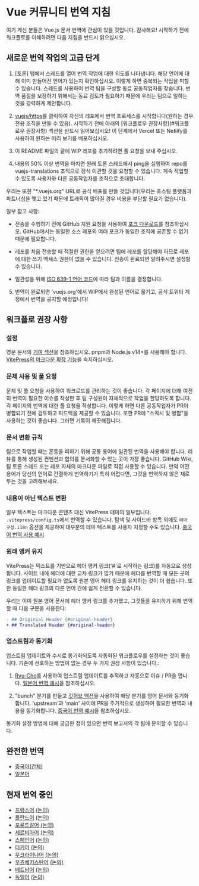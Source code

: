 # Vue 커뮤니티 번역 지침

여기 계신 분들은 Vue.js 문서 번역에 관심이 있을 것입니다. 감사해요! 시작하기 전에 워크플로를 이해하려면 다음 지침을 반드시 읽으십시오.

## 새로운 번역 작업의 고급 단계

1. [토론] 탭에서 스레드를 열어 번역 작업에 대한 의도를 나타냅니다. 해당 언어에 대해 이미 만들어진 언어가 있는지 확인하십시오. 이렇게 하면 중복되는 작업을 피할 수 있습니다. 스레드를 사용하여 번역 팀을 구성할 동료 공동작업자를 찾습니다. 번역 품질을 보장하기 위해서는 동료 검토가 필요하기 때문에 우리는 팀으로 일하는 것을 강력하게 제안합니다.

2. [vuejs/https](https://github.com/vuejs/docs)를 클릭하여 자신의 레포에서 번역 프로세스를 시작합니다(원하는 경우 전용 조직을 만들 수 있음). 시작하기 전에 아래의 [워크플로우 권장사항](#워크플로우 권장사항) 섹션을 반드시 읽어보십시오! 이 단계에서 Vercel 또는 Netlify를 사용하여 원하는 미리 보기를 배포하십시오.

3. 이 README 파일의 끝에 WIP 레포를 추가하려면 풀 요청을 보내 주십시오.

4. 내용의 50% 이상 번역을 마치면 원래 토론 스레드에서 ping을 실행하여 repo를 vuejs-translations 조직으로 정식 이관할 것을 요청할 수 있습니다. 계속 작업할 수 있도록 사용자와 다른 공동작업자를 조직으로 초대합니다.

  우리는 또한 "*.vuejs.org" URL로 공식 배포를 만들 것입니다(우리는 호스팅 플랫폼과 파트너십을 맺고 있기 때문에 트래픽이 많아질 경우 비용을 부담할 필요가 없습니다).

  일부 참고 사항:

  - 전송을 수행하기 전에 GitHub 지원 요청을 사용하여 [포크 다운로드](https://support.github.com/request/fork)를 참조하십시오. GitHub에서는 동일한 소스 레포의 여러 포크가 동일한 조직에 공존할 수 없기 때문에 필요합니다.

  - 레포를 처음 전송할 때 적절한 권한을 얻으려면 팀에 레포를 할당해야 하므로 레포에 대한 쓰기 액세스 권한이 없을 수 있습니다. 전송이 완료되면 알려주시면 설정할 수 있습니다.

  - 일관성을 위해 [ISO 639-1 언어 코드](https://en.wikipedia.org/wiki/List_of_ISO_639-1_codes)에 따라 팀과 이름을 결정합니다.

5. 번역이 완료되면 'vuejs.org'에서 WIP에서 완성된 언어로 옮기고, 공식 트위터 계정에서 번역을 공지할 예정입니다!

## 워크플로 권장 사항

### 설정

영문 문서의 [기여 섹션](https://github.com/vuejs/docs#contributing)을 참조하십시오. pnpm과 Node.js v14+를 사용해야 합니다. [VitePress의 마크다운 확장 기능](https://vitepress.vuejs.org/guide/markdown.html)을 숙지하십시오.

### 문제 사용 및 풀 요청

문제 및 풀 요청을 사용하여 워크로드를 관리하는 것이 좋습니다. 각 페이지에 대해 여전히 번역이 필요한 이슈를 작성한 후 팀 구성원이 자체적으로 작업을 할당하도록 합니다. 각 페이지의 번역에 대한 풀 요청을 작성합니다. 이렇게 하면 다른 공동작업자가 PR이 병합되기 전에 검토하고 피드백을 제공할 수 있습니다. 또한 PR에 "스쿼시 및 병합"을 사용하는 것이 좋습니다. 그러면 기록이 깨끗해집니다.

### 문서 변환 규칙

팀으로 작업할 때는 혼동을 피하기 위해 공통 용어에 일관된 번역을 사용해야 합니다. 리뷰를 통해 생성된 컨벤션과 합의를 문서화할 수 있는 곳이 가장 좋습니다. GitHub Wiki, 팀 토론 스레드 또는 레포 자체의 마크다운 파일로 직접 사용할 수 있습니다. 만약 어떤 용어가 당신의 언어로 간결하게 번역하기가 특히 어렵다면, 그것을 번역하지 않은 채로 두는 것을 고려해보세요.

### 내용이 아닌 텍스트 변환

일부 텍스트는 마크다운 콘텐츠 대신 VitePress 테마의 일부입니다. `.vitepress/config.ts`에서 번역할 수 있습니다. 탐색 및 사이드바 항목 외에도 `테마 구성.i18n` 옵션을 제공하여 대부분의 테마 텍스트를 사용자 지정할 수도 있습니다. [중국어 번역 사용 예시](https://github.com/vuejs-translations/docs-zh-cn/blob/main/.vitepress/config.ts#L554-L588)

### 원래 앵커 유지

VitePress는 텍스트를 기반으로 헤더 앵커 링크('#'로 시작하는 링크)를 자동으로 생성합니다. 사이트 내에 헤더에 대한 교차 링크가 많기 때문에 헤더를 번역할 때 모든 곳의 링크를 업데이트할 필요가 없도록 원본 영어 헤더 링크를 유지하는 것이 더 쉽습니다. 또한 동일한 헤더 링크의 다른 언어 간에 쉽게 전환할 수 있습니다.

우리는 이미 원본 영어 문서에 헤더 앵커 링크를 추가했고, 그것들을 유지하기 위해 번역할 때 다음 구문을 사용한다:

```diff
- ## Originial Header {#original-header}
+ ## Translated Header {#original-header}
```

### 업스트림과 동기화

업스트림 업데이트와 수시로 동기화되도록 자동화된 워크플로우를 설정하는 것이 좋습니다. 기존에 선호하는 방법이 없는 경우 두 가지 권장 사항이 있습니다.:

1. [Ryu-Cho](https://github.com/vuejs-translations/ryu-cho)를 사용하여 업스트림 업데이트를 추적하고 자동으로 이슈 / PR을 엽니다. [일본어 번역 예시](https://github.com/vuejs-translations/docs-ja/blob/main/.github/workflows/ryu-cho.yaml)을 참조하십시오.

2. "bunch" 분기를 만들고 [깃허브 액션](https://github.com/TobKed/github-forks-sync-action)을 사용하여 해당 분기를 영어 문서와 동기화합니다. 'upstream'과 'main' 사이에 PR을 주기적으로 생성하여 필요한 번역과 내용을 동기화합니다. [중국어 번역 예시](https://github.com/vuejs-translations/docs-zh-cn/blob/main/.github/sync/autosync.yml)을 참조하십시오.

동기화 설정 방법에 대해 궁금한 점이 있으면 번역 보고서의 각 팀에 문의할 수 있습니다.

## 완전한 번역

- [중국어(간체)](https://github.com/vuejs-translations/docs-zh-cn)
- [일본어](https://github.com/vuejs-translations/docs-ja)

## 현재 번역 중인

- [프랑스어](https://github.com/vuejs-translations/docs-fr) [(논의)](https://github.com/vuejs-translations/guidelines/discussions/2)
- [폴란드어](https://github.com/WojciechSkirlo/docs) [(논의)](https://github.com/vuejs-translations/guidelines/discussions/31)
- [포르투갈어](https://github.com/nazarepiedady/vue3-docs-pt) [(논의)](https://github.com/vuejs-translations/guidelines/discussions/26)
- [세르비아어](https://github.com/vuejs-rs/docs) [(논의)](https://github.com/vuejs-translations/guidelines/discussions/27)
- [스페인어](https://github.com/drfcozapata/docs/) [(논의)](https://github.com/vuejs-translations/guidelines/discussions/3)
- [터키어](https://github.com/ssibrahimbas/vue-docs-tr) [(논의)](https://github.com/vuejs-translations/guidelines/discussions/30)
- [우크라이나어](https://github.com/vuejs-translations/docs-uk) [(논의)](https://github.com/vuejs-translations/guidelines/discussions/25)
- [우즈베키스탄어](https://github.com/Zikoi5/docs-uz) [(논의)](https://github.com/vuejs-translations/guidelines/discussions/32)
- [베트남어](https://github.com/vuejs-vn/docs) [(논의)](https://github.com/vuejs-translations/guidelines/discussions/13)
- [독일어](https://github.com/roma-marshall/docs-de) [(논의)](https://github.com/vuejs-translations/guidelines/discussions/49)

